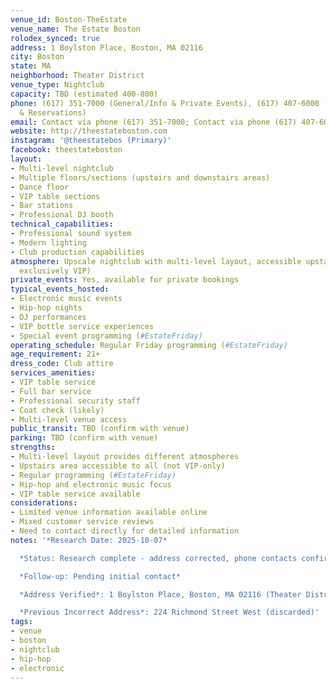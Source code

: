 ```yaml
---
venue_id: Boston-TheEstate
venue_name: The Estate Boston
rolodex_synced: true
address: 1 Boylston Place, Boston, MA 02116
city: Boston
state: MA
neighborhood: Theater District
venue_type: Nightclub
capacity: TBD (estimated 400-800)
phone: (617) 351-7000 (General/Info & Private Events), (617) 407-6000 (VIP Tables
  & Reservations)
email: Contact via phone (617) 351-7000; Contact via phone (617) 407-6000
website: http://theestateboston.com
instagram: '@theestatebos (Primary)'
facebook: theestateboston
layout:
- Multi-level nightclub
- Multiple floors/sections (upstairs and downstairs areas)
- Dance floor
- VIP table sections
- Bar stations
- Professional DJ booth
technical_capabilities:
- Professional sound system
- Modern lighting
- Club production capabilities
atmosphere: Upscale nightclub with multi-level layout, accessible upstairs areas (not
  exclusively VIP)
private_events: Yes, available for private bookings
typical_events_hosted:
- Electronic music events
- Hip-hop nights
- DJ performances
- VIP bottle service experiences
- Special event programming (#EstateFriday)
operating_schedule: Regular Friday programming (#EstateFriday)
age_requirement: 21+
dress_code: Club attire
services_amenities:
- VIP table service
- Full bar service
- Professional security staff
- Coat check (likely)
- Multi-level venue access
public_transit: TBD (confirm with venue)
parking: TBD (confirm with venue)
strengths:
- Multi-level layout provides different atmospheres
- Upstairs area accessible to all (not VIP-only)
- Regular programming (#EstateFriday)
- Hip-hop and electronic music focus
- VIP table service available
considerations:
- Limited venue information available online
- Mixed customer service reviews
- Need to contact directly for detailed information
notes: '*Research Date: 2025-10-07*

  *Status: Research complete - address corrected, phone contacts confirmed*

  *Follow-up: Pending initial contact*

  *Address Verified*: 1 Boylston Place, Boston, MA 02116 (Theater District)

  *Previous Incorrect Address*: 224 Richmond Street West (discarded)'
tags:
- venue
- boston
- nightclub
- hip-hop
- electronic
---
```

